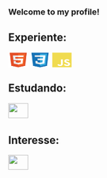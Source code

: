### Welcome to my profile! 

<div style="display: inline_block">
  <h2>Experiente:</h2>
<img align="center" alt="Rafa-HTML" height="30" width="40" src="https://raw.githubusercontent.com/devicons/devicon/master/icons/html5/html5-original.svg">
<img align="center" alt="Rafa-CSS" height="30" width="40" src="https://raw.githubusercontent.com/devicons/devicon/master/icons/css3/css3-original.svg">
<img align="center" alt="Rafa-Js" height="30" width="40" src="https://raw.githubusercontent.com/devicons/devicon/master/icons/javascript/javascript-plain.svg">
</div>


 <h2>Estudando:</h2>
<img height="30" width="40" src="https://cdn.jsdelivr.net/gh/devicons/devicon/icons/c/c-plain.svg" />


 <h2>Interesse:</h2>
<img  height="30" width="40" src="https://cdn.jsdelivr.net/gh/devicons/devicon/icons/swift/swift-original.svg" />




